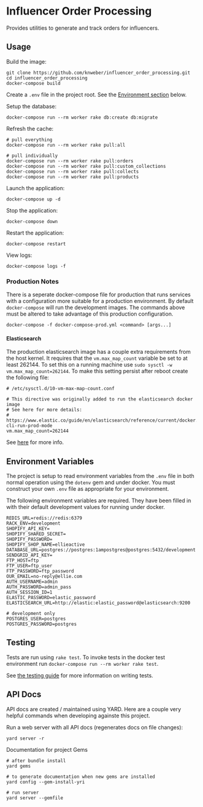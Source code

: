 # Influencer Order Processing
Provides utilities to generate and track orders for influencers.

## Usage

Build the image:
```shell
git clone https://github.com/knweber/influencer_order_processing.git
cd influencer_order_processing
docker-compose build
```

Create a `.env` file in the project root. See the [Environment
section](#Environment) below.

Setup the database:
```shell
docker-compose run --rm worker rake db:create db:migrate
```

Refresh the cache:
```shell
# pull everything
docker-compose run --rm worker rake pull:all

# pull individually
docker-compose run --rm worker rake pull:orders
docker-compose run --rm worker rake pull:custom_collections
docker-compose run --rm worker rake pull:collects
docker-compose run --rm worker rake pull:products
```

Launch the application:
```shell
docker-compose up -d
```

Stop the application:
```shell
docker-compose down
```

Restart the application:
```shell
docker-compose restart
```

View logs:
```shell
docker-compose logs -f
```

### Production Notes
There is a seperate docker-compose file for production that runs services with a
configuration more suitable for a production environment. By default
`docker-compose` will run the development images. The commands above must be
altered to take advantage of this production configuration.

```shell
docker-compose -f docker-compose-prod.yml <command> [args...]
```

#### Elasticsearch

The production elasticsearch image has a couple extra requirements from the host
kernel. It requires that the `vm.max_map_count` variable be set to at least
262144. To set this on a running machine use `sudo sysctl -w vm.max_map_count=262144`.
To make this setting persist after reboot create the following file:

```shell
# /etc/sysctl.d/10-vm-max-map-count.conf

# This directive was originally added to run the elasticsearch docker image
# See here for more details:
# https://www.elastic.co/guide/en/elasticsearch/reference/current/docker.html#docker-cli-run-prod-mode
vm.max_map_count=262144
```

See [here](https://www.elastic.co/guide/en/elasticsearch/reference/current/docker.html#docker-cli-run-prod-mode)
for more info.

## Environment Variables
The project is setup to read environment variables from the `.env` file in both
normal operation using the `dotenv` gem and under docker. You must construct
your own `.env` file as appropriate for your environment.

The following environment variables are required. They have been filled in with
their default development values for running under docker.

```shell
REDIS_URL=redis://redis:6379
RACK_ENV=development
SHOPIFY_API_KEY=
SHOPIFY_SHARED_SECRET=
SHOPIFY_PASSWORD=
SHOPIFY_SHOP_NAME=ellieactive
DATABASE_URL=postgres://postgres:1ampostgres@postgres:5432/development
SENDGRID_API_KEY=
FTP_HOST=ftp
FTP_USER=ftp_user
FTP_PASSWORD=ftp_password
OUR_EMAIL=no-reply@ellie.com
AUTH_USERNAME=admin
AUTH_PASSWORD=admin_pass
AUTH_SESSION_ID=1
ELASTIC_PASSWORD=elastic_password
ELASTICSEARCH_URL=http://elastic:elastic_password@elasticsearch:9200

# development only
POSTGRES_USER=postgres
POSTGRES_PASSWORD=postgres
```

## Testing

Tests are run using `rake test`. To invoke tests in the docker test environment
run `docker-compose run --rm worker rake test`.

See [the testing guide](/file/TESTING.md) for more information on writing
tests.

## API Docs

API docs are created / maintained using YARD. Here are a couple very helpful
commands when developing againste this project.

Run a web server with all API docs (regenerates docs on file changes):
```shell
yard server -r
```

Documentation for project Gems

```shell
# after bundle install
yard gems

# to generate documentation when new gems are installed
yard config --gem-install-yri

# run server
yard server --gemfile
```
